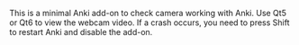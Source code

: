 This is a minimal Anki add-on to check camera working with Anki. Use Qt5 or Qt6 to view the webcam video. If a crash occurs, you need to press Shift to restart Anki and disable the add-on.